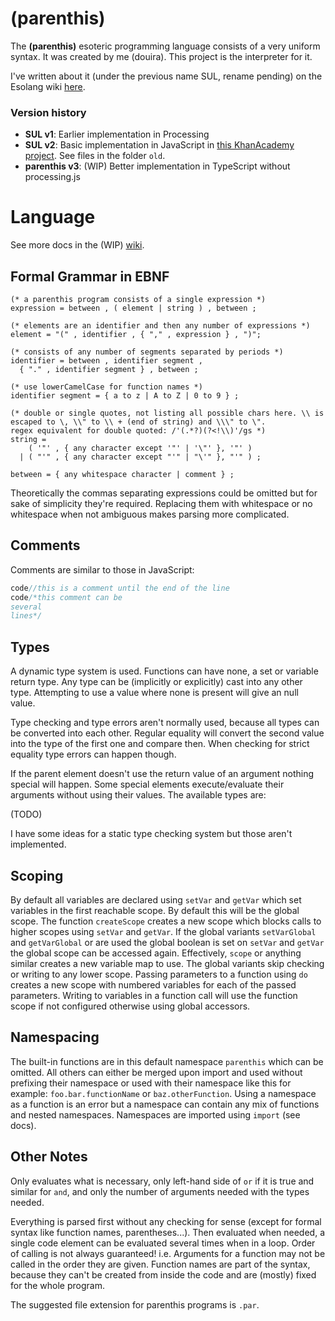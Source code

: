 # (parenthis)

The **(parenthis)** esoteric programming language consists of a very uniform syntax. It was created by me (douira). This project is the interpreter for it.

I've written about it (under the previous name SUL, rename pending) on the Esolang wiki [here](https://esolangs.org/wiki/SUL).

### Version history

- **SUL v1**: Earlier implementation in Processing
- **SUL v2**: Basic implementation in JavaScript in [this KhanAcademy project](https://www.khanacademy.org/computer-programming/sul-v2-an-esoteric-programming-language/4555641989431296). See files in the folder `old`.
- **parenthis v3**: (WIP) Better implementation in TypeScript without processing.js

# Language

See more docs in the (WIP) [wiki](https://github.com/douira/parenthis-lang/wiki/Language-and-API-Documentation).

## Formal Grammar in EBNF

```ebnf
(* a parenthis program consists of a single expression *)
expression = between , ( element | string ) , between ;

(* elements are an identifier and then any number of expressions *)
element = "(" , identifier , { "," , expression } , ")";

(* consists of any number of segments separated by periods *)
identifier = between , identifier segment ,
  { "." , identifier segment } , between ;

(* use lowerCamelCase for function names *)
identifier segment = { a to z | A to Z | 0 to 9 } ;

(* double or single quotes, not listing all possible chars here. \\ is escaped to \, \\" to \\ + (end of string) and \\\" to \".
regex equivalent for double quoted: /'(.*?)(?<!\\)'/gs *)
string =
    ( '"' , { any character except '"' | '\"' }, '"' )
  | ( "'" , { any character except "'" | "\'" }, "'" ) ;

between = { any whitespace character | comment } ;
```

Theoretically the commas separating expressions could be omitted but for sake of simplicity they're required. Replacing them with whitespace or no whitespace when not ambiguous makes parsing more complicated.

## Comments

Comments are similar to those in JavaScript:

```js
code//this is a comment until the end of the line
code/*this comment can be
several
lines*/
```

## Types

A dynamic type system is used. Functions can have none, a set or variable return type.
Any type can be (implicitly or explicitly) cast into any other type.
Attempting to use a value where none is present will give an null value.

Type checking and type errors aren't normally used, because all types can be converted into each other.
Regular equality will convert the second value into the type of the first one and compare then.
When checking for strict equality type errors can happen though.

If the parent element doesn't use the return value of an argument nothing special will happen.
Some special elements execute/evaluate their arguments without using their values.
The available types are:

(TODO)

I have some ideas for a static type checking system but those aren't implemented.

## Scoping

By default all variables are declared using `setVar` and `getVar` which set variables in the first reachable scope. By default this will be the global scope. The function `createScope` creates a new scope which blocks calls to higher scopes using `setVar` and `getVar`. If the global variants `setVarGlobal` and `getVarGlobal` or are used the global boolean is set on `setVar` and `getVar` the global scope can be accessed again. Effectively, `scope` or anything similar creates a new variable map to use. The global variants skip checking or writing to any lower scope. Passing parameters to a function using `do` creates a new scope with numbered variables for each of the passed parameters. Writing to variables in a function call will use the function scope if not configured otherwise using global accessors.

## Namespacing

The built-in functions are in this default namespace `parenthis` which can be omitted. All others can either be merged upon import and used without prefixing their namespace or used with their namespace like this for example: `foo.bar.functionName` or `baz.otherFunction`. Using a namespace as a function is an error but a namespace can contain any mix of functions and nested namespaces. Namespaces are imported using `import` (see docs).

## Other Notes

Only evaluates what is necessary, only left-hand side of `or` if it is true and similar for `and`, and only the number of arguments needed with the types needed.

Everything is parsed first without any checking for sense (except for formal syntax like function names, parentheses...).
Then evaluated when needed, a single code element can be evaluated several times when in a loop.
Order of calling is not always guaranteed! i.e. Arguments for a function may not be called in the order they are given.
Function names are part of the syntax, because they can't be created from inside the code and are (mostly) fixed for the whole program.

The suggested file extension for parenthis programs is `.par`.
